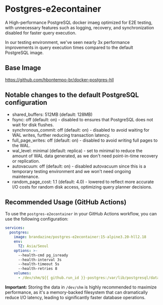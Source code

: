 # Postgres-e2econtainer

A High-performance PostgreSQL docker imaeg optimized for E2E testing, with unnecessary features such as logging, recovery, and synchronization disabled for faster query execution.

In our testing environment, we've seen nearly 3x performance improvements in query execution times compared to the default PostgreSQL image.

## Base Image

https://github.com/hbontempo-br/docker-postgres-hll

## Notable changes to the default PostgreSQL configuration

- shared_buffers: 512MB (default: 128MB)
- fsync: off (default: on) - disabled to ensures that PostgreSQL does not wait for disk flushes.
- synchronous_commit: off (default: on) - disabled to avoid waiting for WAL writes, further reducing transaction latency.
- full_page_writes: off (default: on) - disabled to avoid writing full pages to the WAL.
- wal_level: minimal (default: replica) - set to minimal to reduce the amount of WAL data generated, as we don't need point-in-time recovery or replication.
- autovacuum: off (default: on) - disabled autovacuum since this is a temporary testing environment and we won't need ongoing maintenance.
- random_page_cost: 1.1 (default: 4.0) - lowered to reflect more accurate I/O costs for random disk access, optimizing query planner decisions.

## Recommended Usage (GitHub Actions)

To use the `postgres-e2econtainer` in your GitHub Actions workflow, you can use the following configuration:

```yaml
services:
  postgres:
    image: brandazine/postgres-e2econtainer:15-alpine3.20-hll2.18
    env:
      TZ: Asia/Seoul
    options: >-
      --health-cmd pg_isready
      --health-interval 3s
      --health-timeout 5s
      --health-retries 8
    volumes:
      - /dev/shm/${{ github.run_id }}-postgres:/var/lib/postgresql/data
```

**Important:** Storing the data in `/dev/shm` is highly recommended to maximize performance,
as it's a memory-backed filesystem that can dramatically reduce I/O latency,
leading to significantly faster database operations.
